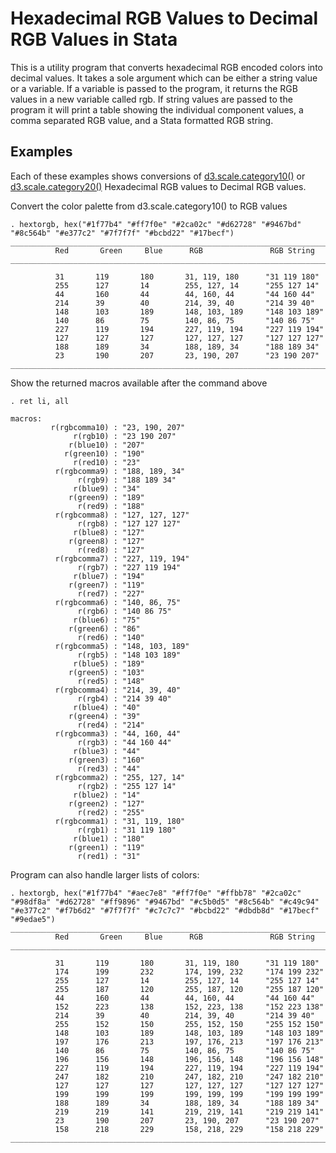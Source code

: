 # Hexadecimal RGB Values to Decimal RGB Values in Stata
This is a utility program that converts hexadecimal RGB encoded colors into decimal values.  It takes a sole argument which can be either a string value or a variable.  If a variable is passed to the program, it returns the RGB values in a new variable called rgb.  If string values are passed to the program it will print a table showing the individual component values, a comma separated RGB value, and a Stata formatted RGB string.

## Examples
Each of these examples shows conversions of [d3.scale.category10()](https://github.com/mbostock/d3/wiki/Ordinal-Scales#category10) or [d3.scale.category20()](https://github.com/mbostock/d3/wiki/Ordinal-Scales#category20) Hexadecimal RGB values to Decimal RGB values.  


Convert the color palette from d3.scale.category10() to RGB values

```
. hextorgb, hex("#1f77b4" "#ff7f0e" "#2ca02c" "#d62728" "#9467bd" "#8c564b" "#e377c2" "#7f7f7f" "#bcbd22" "#17becf")
________________________________________________________________________________
          Red       Green     Blue      RGB               RGB String                 
________________________________________________________________________________

          31       119       180       31, 119, 180      "31 119 180"
          255      127       14        255, 127, 14      "255 127 14"
          44       160       44        44, 160, 44       "44 160 44"
          214      39        40        214, 39, 40       "214 39 40"
          148      103       189       148, 103, 189     "148 103 189"
          140      86        75        140, 86, 75       "140 86 75"
          227      119       194       227, 119, 194     "227 119 194"
          127      127       127       127, 127, 127     "127 127 127"
          188      189       34        188, 189, 34      "188 189 34"
          23       190       207       23, 190, 207      "23 190 207"
________________________________________________________________________________
```

Show the returned macros available after the command above

```
. ret li, all

macros:
         r(rgbcomma10) : "23, 190, 207"
              r(rgb10) : "23 190 207"
             r(blue10) : "207"
            r(green10) : "190"
              r(red10) : "23"
          r(rgbcomma9) : "188, 189, 34"
               r(rgb9) : "188 189 34"
              r(blue9) : "34"
             r(green9) : "189"
               r(red9) : "188"
          r(rgbcomma8) : "127, 127, 127"
               r(rgb8) : "127 127 127"
              r(blue8) : "127"
             r(green8) : "127"
               r(red8) : "127"
          r(rgbcomma7) : "227, 119, 194"
               r(rgb7) : "227 119 194"
              r(blue7) : "194"
             r(green7) : "119"
               r(red7) : "227"
          r(rgbcomma6) : "140, 86, 75"
               r(rgb6) : "140 86 75"
              r(blue6) : "75"
             r(green6) : "86"
               r(red6) : "140"
          r(rgbcomma5) : "148, 103, 189"
               r(rgb5) : "148 103 189"
              r(blue5) : "189"
             r(green5) : "103"
               r(red5) : "148"
          r(rgbcomma4) : "214, 39, 40"
               r(rgb4) : "214 39 40"
              r(blue4) : "40"
             r(green4) : "39"
               r(red4) : "214"
          r(rgbcomma3) : "44, 160, 44"
               r(rgb3) : "44 160 44"
              r(blue3) : "44"
             r(green3) : "160"
               r(red3) : "44"
          r(rgbcomma2) : "255, 127, 14"
               r(rgb2) : "255 127 14"
              r(blue2) : "14"
             r(green2) : "127"
               r(red2) : "255"
          r(rgbcomma1) : "31, 119, 180"
               r(rgb1) : "31 119 180"
              r(blue1) : "180"
             r(green1) : "119"
               r(red1) : "31"
```

Program can also handle larger lists of colors:
```
. hextorgb, hex("#1f77b4" "#aec7e8" "#ff7f0e" "#ffbb78" "#2ca02c" "#98df8a" "#d62728" "#ff9896" "#9467bd" "#c5b0d5" "#8c564b" "#c49c94" "#e377c2" "#f7b6d2" "#7f7f7f" "#c7c7c7" "#bcbd22" "#dbdb8d" "#17becf" "#9edae5")
________________________________________________________________________________
          Red       Green     Blue      RGB               RGB String                 
________________________________________________________________________________

          31       119       180       31, 119, 180      "31 119 180"
          174      199       232       174, 199, 232     "174 199 232"
          255      127       14        255, 127, 14      "255 127 14"
          255      187       120       255, 187, 120     "255 187 120"
          44       160       44        44, 160, 44       "44 160 44"
          152      223       138       152, 223, 138     "152 223 138"
          214      39        40        214, 39, 40       "214 39 40"
          255      152       150       255, 152, 150     "255 152 150"
          148      103       189       148, 103, 189     "148 103 189"
          197      176       213       197, 176, 213     "197 176 213"
          140      86        75        140, 86, 75       "140 86 75"
          196      156       148       196, 156, 148     "196 156 148"
          227      119       194       227, 119, 194     "227 119 194"
          247      182       210       247, 182, 210     "247 182 210"
          127      127       127       127, 127, 127     "127 127 127"
          199      199       199       199, 199, 199     "199 199 199"
          188      189       34        188, 189, 34      "188 189 34"
          219      219       141       219, 219, 141     "219 219 141"
          23       190       207       23, 190, 207      "23 190 207"
          158      218       229       158, 218, 229     "158 218 229"
________________________________________________________________________________

```




